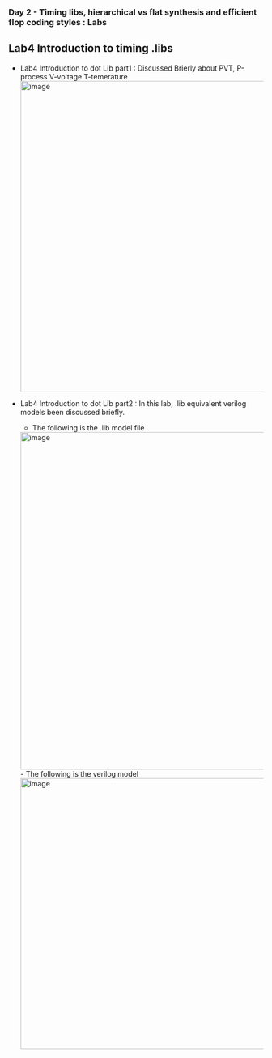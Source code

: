 ### Day 2 - Timing libs, hierarchical vs flat synthesis and efficient flop coding styles : Labs


## Lab4 Introduction to timing .libs

- Lab4 Introduction to dot Lib part1 : Discussed Brierly about PVT, P-process V-voltage T-temerature
  <img width="1197" height="614" alt="image" src="https://github.com/user-attachments/assets/d0a73c01-2caa-40cf-a806-2b1c8b69bf0d" />

- Lab4 Introduction to dot Lib part2 : In this lab, .lib equivalent verilog models been discussed briefly.
     - The following is the .lib model file
  <img width="972" height="666" alt="image" src="https://github.com/user-attachments/assets/ba674393-62fe-40cc-8097-ec1751bcb8fd" />
     - The following is the verilog model
  <img width="757" height="535" alt="image" src="https://github.com/user-attachments/assets/3486ecfb-98f2-4d35-8a42-36ad86cc1cb3" />


